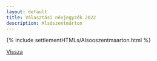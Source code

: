 ```yaml
---
layout: default
title: Választási névjegyzék 2022
description: Alsószentmárton
---
```


{% include settlementHTMLs/Alsooszentmaarton.html %}

[Vissza](./)